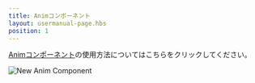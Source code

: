 ```yaml
---
title: Animコンポーネント
layout: usermanual-page.hbs
position: 1
---
```


[Animコンポーネント](/ja/user-manual/packs/components/anim/)の使用方法についてはこちらをクリックしてください。

![New Anim Component][1]

[1]: /images/user-manual/anim/new_anim_component.png
